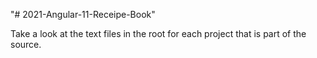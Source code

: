 "# 2021-Angular-11-Receipe-Book" 

Take a look at the text files in the root for each project that is part of the source. 


